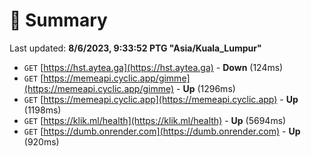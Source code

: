 # 📖 Summary
Last updated: **8/6/2023, 9:33:52 PTG "Asia/Kuala_Lumpur"**

- `GET` [https://hst.aytea.ga](https://hst.aytea.ga) - **Down** (124ms)
- `GET` [https://memeapi.cyclic.app/gimme](https://memeapi.cyclic.app/gimme) - **Up** (1296ms)
- `GET` [https://memeapi.cyclic.app](https://memeapi.cyclic.app) - **Up** (1198ms)
- `GET` [https://klik.ml/health](https://klik.ml/health) - **Up** (5694ms)
- `GET` [https://dumb.onrender.com](https://dumb.onrender.com) - **Up** (920ms)
